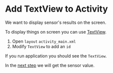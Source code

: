 # Add TextView to Activity

We want to display sensor's results on the screen.

To display things on screen you can use [TextView](http://developer.android.com/reference/android/widget/TextView.html).

1. Open `layout` `activity_main.xml`
1. Modify `TextView` to add an `id`

If you run application you should see the `TextView`.

In the [next step](05_GetSensorValue.md) we will get the sensor value.
